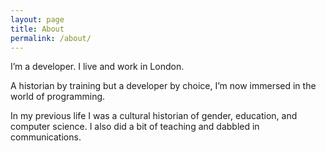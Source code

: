 ```yaml
---
layout: page
title: About
permalink: /about/
---
```


I’m a developer. I live and work in London. 

A historian by training but a developer by choice, I’m now immersed in the world of programming. 

In my previous life I was a cultural historian of gender, education, and computer science. 
I also did a bit of teaching and dabbled in communications.
